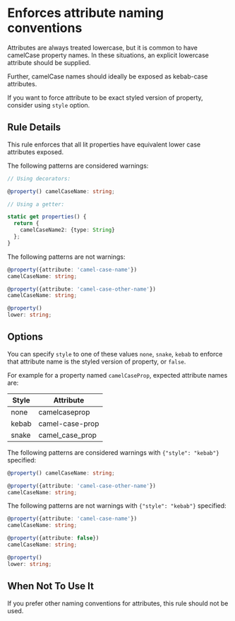 # Enforces attribute naming conventions

Attributes are always treated lowercase, but it is common to have camelCase
property names. In these situations, an explicit lowercase attribute should
be supplied.

Further, camelCase names should ideally be exposed as kebab-case attributes.

If you want to force attribute to be exact styled version of property,
consider using `style` option.

## Rule Details

This rule enforces that all lit properties have equivalent lower case attributes
exposed.

The following patterns are considered warnings:

```ts
// Using decorators:

@property() camelCaseName: string;

// Using a getter:

static get properties() {
  return {
    camelCaseName2: {type: String}
  };
}
```

The following patterns are not warnings:

```ts
@property({attribute: 'camel-case-name'})
camelCaseName: string;

@property({attribute: 'camel-case-other-name'})
camelCaseName: string;

@property()
lower: string;
```

## Options

You can specify `style` to one of these values `none`, `snake`, `kebab` to
enforce that attribute name is the styled version of property, or `false`.

For example for a property named `camelCaseProp`, expected attribute names are:

| Style | Attribute       |
|-------|-----------------|
| none  | camelcaseprop   |
| kebab | camel-case-prop |
| snake | camel_case_prop |

The following patterns are considered warnings with `{"style": "kebab"}`
specified:

```ts
@property() camelCaseName: string;

@property({attribute: 'camel-case-other-name'})
camelCaseName: string;
```

The following patterns are not warnings with `{"style": "kebab"}` specified:

```ts
@property({attribute: 'camel-case-name'})
camelCaseName: string;

@property({attribute: false})
camelCaseName: string;

@property()
lower: string;
```

## When Not To Use It

If you prefer other naming conventions for attributes, this rule should not
be used.
